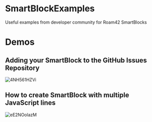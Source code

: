 # SmartBlockExamples
Useful examples from developer community for Roam42 SmartBlocks
# Demos
## Adding your SmartBlock to the GitHub Issues Repository
![4NH561HZVi](https://user-images.githubusercontent.com/64155612/99891347-db4f1980-2c1d-11eb-9a90-10ffd7028df9.gif)
## How to create SmartBlock with multiple JavaScript lines
![eE2NOolazM](https://user-images.githubusercontent.com/64155612/99892846-4d2f5f00-2c2e-11eb-9f08-b74b1cbf88db.gif)
